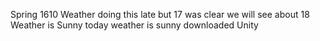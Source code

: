 Spring 1610
Weather doing this late but 17 was clear we will see about 18
Weather is Sunny today
weather is sunny downloaded Unity